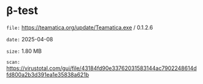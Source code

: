 β-test
=============

`file:` https://teamatica.org/update/Teamatica.exe / 0.1.2.6

`date:` 2025-04-08

`size:` 1.80 MB

`scan:` https://virustotal.com/gui/file/43184fd90e33762031583144ac7902248614dfd800a2b3d391ea1e35838a621b